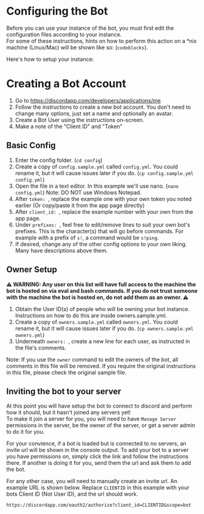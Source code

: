 # Configuring the Bot

Before you can use your instance of the bot, you must first edit the configuration files according to your instance.<br>
For some of these instructions, hints on how to perform this action on a *nix machine (Linux/Mac) will be shown like so: (`codeblocks`).

Here's how to setup your instance:

# Creating a Bot Account
1. Go to https://discordapp.com/developers/applications/me
2. Follow the instructions to create a new bot account. You don't need to change many options, just set a name and optionally an avatar.
3. Create a Bot User using the instructions on-screen.
4. Make a note of the "Client ID" and "Token"

## Basic Config
1. Enter the config folder. (`cd config`)
2. Create a copy of `config.sample.yml` called `config.yml`. You could rename it, but it will cause issues later if you do. (`cp config.sample.yml config.yml`)
3. Open the file in a text editor. In this example we'll use nano. (`nano config.yml`) Note: DO NOT use Windows Notepad.
4. After `token: `, replace the example one with your own token you noted earlier (Or copy/paste it from the app page directly)
5. After `client_id: `, replace the example number with your own from the app page.
6. Under `prefixes: `, feel free to edit/remove lines to suit your own bot's prefixes. This is the character(s) that will go before commands. For example with a prefix of `s!`, a command would be `s!ping`.
7. If desired, change any of the other config options to your own liking. Many have descriptions above them.

## Owner Setup
**⚠ WARNING: Any user on this list will have full access to the machine the bot is hosted on via eval and bash commands.
If you do not trust someone with the machine the bot is hosted on, do not add them as an owner. ⚠**

1. Obtain the User ID(s) of people who will be owning your bot instance. Instructions on how to do this are inside owners.sample.yml.
2. Create a copy of `owners.sample.yml` called `owners.yml`. You could rename it, but it will cause issues later if you do. (`cp owners.sample.yml owners.yml`)
3. Underneath `owners: `, create a new line for each user, as instructed in the file's comments.

Note: If you use the `owner` command to edit the owners of the bot, all comments in this file will be removed. If you require the original instructions in this file, please check the original sample file.

## Inviting the bot to your server
At this point you will have setup the bot to connect to discord and perform how it should, but it hasn't joined any servers yet!  
To make it join a server for you, you will need to have `Manage Server` permissions in the server, be the owner of the server, or get a server admin to do it for you.

For your convience, if a bot is loaded but is connected to no servers, an invite url will be shown in the console output. To add your bot to a server you have permissions on, simply click the link and follow the instructions there. If another is doing it for you, send them the url and ask them to add the bot.<br>

For any other case, you will need to manually create an invite url. An example URL is shown below. Replace `CLIENTID` in this example with your bots Client ID (Not User ID), and the url should work.
```
https://discordapp.com/oauth2/authorize?client_id=CLIENTID&scope=bot
```
